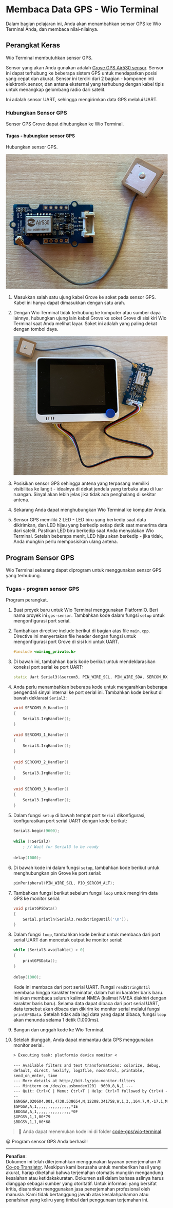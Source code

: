 <!--
CO_OP_TRANSLATOR_METADATA:
{
  "original_hash": "da6ae0a795cf06be33d23ca5b8493fc8",
  "translation_date": "2025-08-27T23:39:26+00:00",
  "source_file": "3-transport/lessons/1-location-tracking/wio-terminal-gps-sensor.md",
  "language_code": "id"
}
-->
# Membaca Data GPS - Wio Terminal

Dalam bagian pelajaran ini, Anda akan menambahkan sensor GPS ke Wio Terminal Anda, dan membaca nilai-nilainya.

## Perangkat Keras

Wio Terminal membutuhkan sensor GPS.

Sensor yang akan Anda gunakan adalah [Grove GPS Air530 sensor](https://www.seeedstudio.com/Grove-GPS-Air530-p-4584.html). Sensor ini dapat terhubung ke beberapa sistem GPS untuk mendapatkan posisi yang cepat dan akurat. Sensor ini terdiri dari 2 bagian - komponen inti elektronik sensor, dan antena eksternal yang terhubung dengan kabel tipis untuk menangkap gelombang radio dari satelit.

Ini adalah sensor UART, sehingga mengirimkan data GPS melalui UART.

### Hubungkan Sensor GPS

Sensor GPS Grove dapat dihubungkan ke Wio Terminal.

#### Tugas - hubungkan sensor GPS

Hubungkan sensor GPS.

![Sensor GPS Grove](../../../../../translated_images/grove-gps-sensor.247943bf69b03f0d1820ef6ed10c587f9b650e8db55b936851c92412180bd3e2.id.png)

1. Masukkan salah satu ujung kabel Grove ke soket pada sensor GPS. Kabel ini hanya dapat dimasukkan dengan satu arah.

1. Dengan Wio Terminal tidak terhubung ke komputer atau sumber daya lainnya, hubungkan ujung lain kabel Grove ke soket Grove di sisi kiri Wio Terminal saat Anda melihat layar. Soket ini adalah yang paling dekat dengan tombol daya.

    ![Sensor GPS Grove terhubung ke soket kiri](../../../../../translated_images/wio-gps-sensor.19fd52b81ce58095d5deb3d4e5a1fdd88818d76569b00b1f0d740c92dc986525.id.png)

1. Posisikan sensor GPS sehingga antena yang terpasang memiliki visibilitas ke langit - idealnya di dekat jendela yang terbuka atau di luar ruangan. Sinyal akan lebih jelas jika tidak ada penghalang di sekitar antena.

1. Sekarang Anda dapat menghubungkan Wio Terminal ke komputer Anda.

1. Sensor GPS memiliki 2 LED - LED biru yang berkedip saat data dikirimkan, dan LED hijau yang berkedip setiap detik saat menerima data dari satelit. Pastikan LED biru berkedip saat Anda menyalakan Wio Terminal. Setelah beberapa menit, LED hijau akan berkedip - jika tidak, Anda mungkin perlu memposisikan ulang antena.

## Program Sensor GPS

Wio Terminal sekarang dapat diprogram untuk menggunakan sensor GPS yang terhubung.

### Tugas - program sensor GPS

Program perangkat.

1. Buat proyek baru untuk Wio Terminal menggunakan PlatformIO. Beri nama proyek ini `gps-sensor`. Tambahkan kode dalam fungsi `setup` untuk mengonfigurasi port serial.

1. Tambahkan directive include berikut di bagian atas file `main.cpp`. Directive ini menyertakan file header dengan fungsi untuk mengonfigurasi port Grove di sisi kiri untuk UART.

    ```cpp
    #include <wiring_private.h>
    ```

1. Di bawah ini, tambahkan baris kode berikut untuk mendeklarasikan koneksi port serial ke port UART:

    ```cpp
    static Uart Serial3(&sercom3, PIN_WIRE_SCL, PIN_WIRE_SDA, SERCOM_RX_PAD_1, UART_TX_PAD_0);
    ```

1. Anda perlu menambahkan beberapa kode untuk mengarahkan beberapa pengendali sinyal internal ke port serial ini. Tambahkan kode berikut di bawah deklarasi `Serial3`:

    ```cpp
    void SERCOM3_0_Handler()
    {
        Serial3.IrqHandler();
    }
    
    void SERCOM3_1_Handler()
    {
        Serial3.IrqHandler();
    }
    
    void SERCOM3_2_Handler()
    {
        Serial3.IrqHandler();
    }
    
    void SERCOM3_3_Handler()
    {
        Serial3.IrqHandler();
    }
    ```

1. Dalam fungsi `setup` di bawah tempat port `Serial` dikonfigurasi, konfigurasikan port serial UART dengan kode berikut:

    ```cpp
    Serial3.begin(9600);

    while (!Serial3)
        ; // Wait for Serial3 to be ready

    delay(1000);
    ```

1. Di bawah kode ini dalam fungsi `setup`, tambahkan kode berikut untuk menghubungkan pin Grove ke port serial:

    ```cpp
    pinPeripheral(PIN_WIRE_SCL, PIO_SERCOM_ALT);
    ```

1. Tambahkan fungsi berikut sebelum fungsi `loop` untuk mengirim data GPS ke monitor serial:

    ```cpp
    void printGPSData()
    {
        Serial.println(Serial3.readStringUntil('\n'));
    }
    ```

1. Dalam fungsi `loop`, tambahkan kode berikut untuk membaca dari port serial UART dan mencetak output ke monitor serial:

    ```cpp
    while (Serial3.available() > 0)
    {
        printGPSData();
    }
    
    delay(1000);
    ```

    Kode ini membaca dari port serial UART. Fungsi `readStringUntil` membaca hingga karakter terminator, dalam hal ini karakter baris baru. Ini akan membaca seluruh kalimat NMEA (kalimat NMEA diakhiri dengan karakter baris baru). Selama data dapat dibaca dari port serial UART, data tersebut akan dibaca dan dikirim ke monitor serial melalui fungsi `printGPSData`. Setelah tidak ada lagi data yang dapat dibaca, fungsi `loop` akan menunda selama 1 detik (1.000ms).

1. Bangun dan unggah kode ke Wio Terminal.

1. Setelah diunggah, Anda dapat memantau data GPS menggunakan monitor serial.

    ```output
    > Executing task: platformio device monitor <
    
    --- Available filters and text transformations: colorize, debug, default, direct, hexlify, log2file, nocontrol, printable, send_on_enter, time
    --- More details at http://bit.ly/pio-monitor-filters
    --- Miniterm on /dev/cu.usbmodem1201  9600,8,N,1 ---
    --- Quit: Ctrl+C | Menu: Ctrl+T | Help: Ctrl+T followed by Ctrl+H ---
    $GNGGA,020604.001,4738.538654,N,12208.341758,W,1,3,,164.7,M,-17.1,M,,*67
    $GPGSA,A,1,,,,,,,,,,,,,,,*1E
    $BDGSA,A,1,,,,,,,,,,,,,,,*0F
    $GPGSV,1,1,00*79
    $BDGSV,1,1,00*68
    ```

> 💁 Anda dapat menemukan kode ini di folder [code-gps/wio-terminal](../../../../../3-transport/lessons/1-location-tracking/code-gps/wio-terminal).

😀 Program sensor GPS Anda berhasil!

---

**Penafian**:  
Dokumen ini telah diterjemahkan menggunakan layanan penerjemahan AI [Co-op Translator](https://github.com/Azure/co-op-translator). Meskipun kami berusaha untuk memberikan hasil yang akurat, harap diketahui bahwa terjemahan otomatis mungkin mengandung kesalahan atau ketidakakuratan. Dokumen asli dalam bahasa aslinya harus dianggap sebagai sumber yang otoritatif. Untuk informasi yang bersifat kritis, disarankan menggunakan jasa penerjemahan profesional oleh manusia. Kami tidak bertanggung jawab atas kesalahpahaman atau penafsiran yang keliru yang timbul dari penggunaan terjemahan ini.